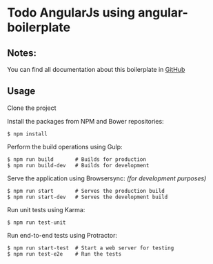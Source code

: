 # Todo AngularJs using angular-boilerplate

## Notes:

You can find all documentation about this boilerplate in  [GitHub](https://github.com/merty/angular-boilerplate)


## Usage
Clone the project

Install the packages from NPM and Bower repositories:

```
$ npm install
```

Perform the build operations using Gulp:

```
$ npm run build       # Builds for production
$ npm run build-dev   # Builds for development
```

Serve the application using Browsersync: *(for development purposes)*

```
$ npm run start       # Serves the production build
$ npm run start-dev   # Serves the development build
```

Run unit tests using Karma:

```
$ npm run test-unit
```

Run end-to-end tests using Protractor:

```
$ npm run start-test  # Start a web server for testing
$ npm run test-e2e    # Run the tests


